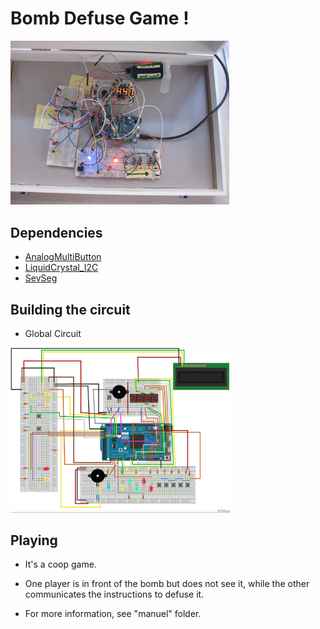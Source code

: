 # Bomb Defuse Game !

<img src="circuit/real/global_photo.JPG" width="350" />


## Dependencies


- [AnalogMultiButton](https://github.com/dxinteractive/AnalogMultiButton)
- [LiquidCrystal_I2C](https://github.com/marcoschwartz/LiquidCrystal_I2C)
- [SevSeg](https://github.com/sparkfun/SevSeg)



## Building the circuit

- Global Circuit

<img src="circuit/global_scheme.jpg" width="350" />


## Playing

- It's a coop game.

- One player is in front of the bomb but does not see it, while the other communicates the instructions to defuse it.

- For more information, see "manuel" folder.